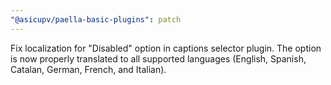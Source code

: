 ```yaml
---
"@asicupv/paella-basic-plugins": patch
---
```


Fix localization for "Disabled" option in captions selector plugin. The option is now properly translated to all supported languages (English, Spanish, Catalan, German, French, and Italian).
